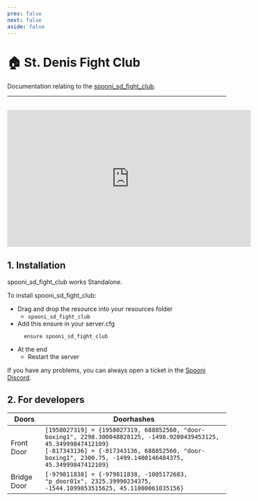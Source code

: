 ```yaml
---
prev: false
next: false
aside: false
---
```


# 🏠 St. Denis Fight Club
Documentation relating to the [spooni_sd_fight_club](https://spooni-mapping.tebex.io/package/6099470).

___
<br>
<iframe width="560" height="315" src="https://www.youtube.com/embed/HnkByBxKKdE?si=tx9ePguHCnZsUcT8" frameborder="0" allow="accelerometer; autoplay; clipboard-write; encrypted-media; gyroscope; picture-in-picture; web-share" allowfullscreen></iframe>

## 1. Installation
spooni_sd_fight_club works Standalone.  

To install spooni_sd_fight_club:
- Drag and drop the resource into your resources folder
  - `spooni_sd_fight_club`
- Add this ensure in your server.cfg
  ```
    ensure spooni_sd_fight_club
  ```
- At the end
  - Restart the server

If you have any problems, you can always open a ticket in the [Spooni Discord](https://discord.gg/spooni).

## 2. For developers
| Doors                     | Doorhashes
|---------------------------|----------------------------------------------------------------------------------|
| Front Door                | `[1958027319] = {1958027319, 688852560, "door-boxing1", 2298.300048828125, -1498.9200439453125, 45.34999847412109}` <br> `[-817343136] = {-817343136, 688852560, "door-boxing1", 2300.75, -1499.1400146484375, 45.34999847412109}`
| Bridge Door               | `[-979811838] = {-979811838, -1005172683, "p_door01x", 2325.39990234375, -1544.1099853515625, 45.11000061035156}`